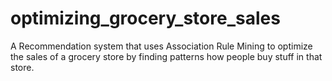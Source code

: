 # optimizing_grocery_store_sales
A Recommendation system that uses Association Rule Mining to optimize the sales of a grocery store by finding patterns how people buy stuff in that store. 
